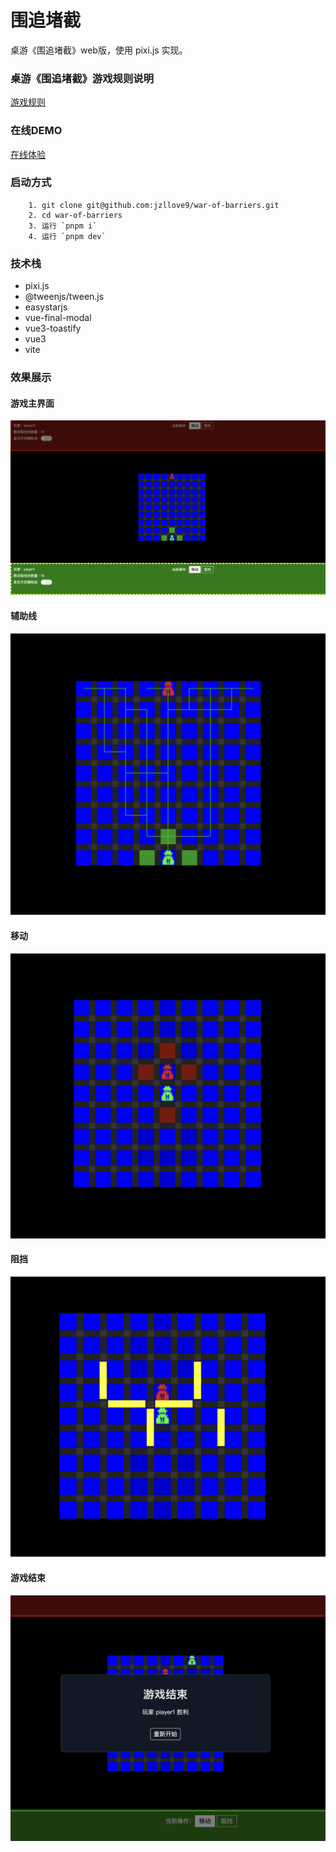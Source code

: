 # 围追堵截

桌游《围追堵截》web版，使用 pixi.js 实现。

### 桌游《围追堵截》游戏规则说明
[游戏规则](./RULE.md)

### 在线DEMO
[在线体验](http://www.jiajialove.com/war-of-barriers/)

### 启动方式
```
    1. git clone git@github.com:jzllove9/war-of-barriers.git
    2. cd war-of-barriers
    3. 运行 `pnpm i`
    4. 运行 `pnpm dev`
```

### 技术栈
- pixi.js
- @tweenjs/tween.js
- easystarjs
- vue-final-modal
- vue3-toastify
- vue3
- vite


### 效果展示 
#### 游戏主界面
![effect1](./doc-assets/effect1.png)
#### 辅助线
![assist-line](./doc-assets/assist-line.png)
#### 移动
![assist-line](./doc-assets/move.png)
#### 阻挡
![assist-line](./doc-assets/block.png)
#### 游戏结束
![assist-line](./doc-assets/game-over.png)
